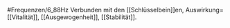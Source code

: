 #Frequenzen/6_88Hz
Verbunden mit den [[Schlüsselbein]]en, Auswirkung=[[Vitalität]], [[Ausgewogenheit]], [[Stabilität]].